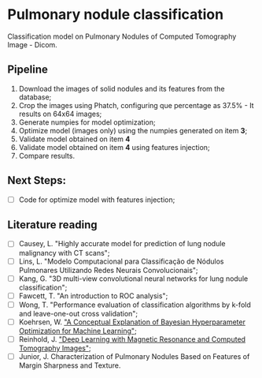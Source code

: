 # Pulmonary nodule classification

Classification model on Pulmonary Nodules of Computed Tomography Image - Dicom.

## Pipeline
1. Download the images of solid nodules and its features from the database;
2. Crop the images using Phatch, configuring que percentage as 37.5% - It results on 64x64 images;
3. Generate numpies for model optimization;
4. Optimize model (images only) using the numpies generated on item **3**;
5. Validate model obtained on item **4** 
6. Validate model obtained on item **4** using features injection;
7. Compare results.

## Next Steps:
- [ ] Code for optimize model with features injection;

## Literature reading
- [ ] Causey, L. "Highly accurate model for prediction of lung nodule malignancy with CT scans";
- [ ] Lins, L. "Modelo Computacional para Classificação de Nódulos Pulmonares Utilizando Redes Neurais Convolucionais";
- [ ] Kang, G. "3D multi-view convolutional neural networks for lung nodule classification";
- [ ] Fawcett, T. "An introduction to ROC analysis";
- [ ] Wong, T. "Performance evaluation of classification algorithms by k-fold and leave-one-out cross validation";
- [ ] Koehrsen, W. ["A Conceptual Explanation of Bayesian Hyperparameter Optimization for Machine Learning"](https://towardsdatascience.com/a-conceptual-explanation-of-bayesian-model-based-hyperparameter-optimization-for-machine-learning-b8172278050f);
- [ ] Reinhold, J. ["Deep Learning with Magnetic Resonance and Computed Tomography Images"](https://towardsdatascience.com/deep-learning-with-magnetic-resonance-and-computed-tomography-images-e9f32273dcb5);
- [ ] Junior, J. Characterization of Pulmonary Nodules Based on Features of Margin Sharpness and Texture.
